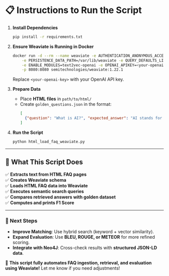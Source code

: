 # **📋 Instructions to Run the Script**
1. **Install Dependencies**
   ```sh
   pip install -r requirements.txt
   ```

2. **Ensure Weaviate is Running in Docker**
   ```sh
   docker run -d --rm --name weaviate -e AUTHENTICATION_ANONYMOUS_ACCESS_ENABLED=true \
       -e PERSISTENCE_DATA_PATH=/var/lib/weaviate -e QUERY_DEFAULTS_LIMIT=25 \
       -e ENABLE_MODULES=text2vec-openai -e OPENAI_APIKEY=<your-openai-key> \
       -p 8080:8080 semitechnologies/weaviate:1.22.1
   ```
   Replace `<your-openai-key>` with your OpenAI API key.

3. **Prepare Data**
   - Place **HTML files** in `path/to/html/`
   - Create `golden_questions.json` in the format:
     ```json
     [
       {"question": "What is AI?", "expected_answer": "AI stands for artificial intelligence..."}
     ]
     ```

4. **Run the Script**
   ```sh
   python html_load_faq_weaviate.py
   ```

---

## **📌 What This Script Does**
✅ **Extracts text from HTML FAQ pages**  
✅ **Creates Weaviate schema**  
✅ **Loads HTML FAQ data into Weaviate**  
✅ **Executes semantic search queries**  
✅ **Compares retrieved answers with golden dataset**  
✅ **Computes and prints F1 Score**  

---

### **🔹 Next Steps**
- **Improve Matching**: Use hybrid search (keyword + vector similarity).
- **Expand Evaluation**: Use **BLEU, ROUGE, or METEOR** for more refined scoring.
- **Integrate with Neo4J**: Cross-check results with **structured JSON-LD data**.

🚀 **This script fully automates FAQ ingestion, retrieval, and evaluation using Weaviate!** Let me know if you need adjustments!